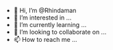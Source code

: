 - 👋 Hi, I’m @Rhindaman
- 👀 I’m interested in ...
- 🌱 I’m currently learning ...
- 💞️ I’m looking to collaborate on ...
- 📫 How to reach me ...

<!---
Rhindaman/Rhindaman is a ✨ special ✨ repository because its `README.md` (this file) appears on your GitHub profile.
You can click the Preview link to take a look at your changes.
--->

